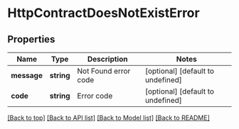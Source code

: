 # HttpContractDoesNotExistError

## Properties

|Name | Type | Description | Notes|
|------------ | ------------- | ------------- | -------------|
|**message** | **string** | Not Found error code | [optional] [default to undefined]|
|**code** | **string** | Error code | [optional] [default to undefined]|




[[Back to top]](#) [[Back to API list]](../../README.md#documentation-for-api-endpoints) [[Back to Model list]](../../README.md#documentation-for-models) [[Back to README]](../../README.md)

